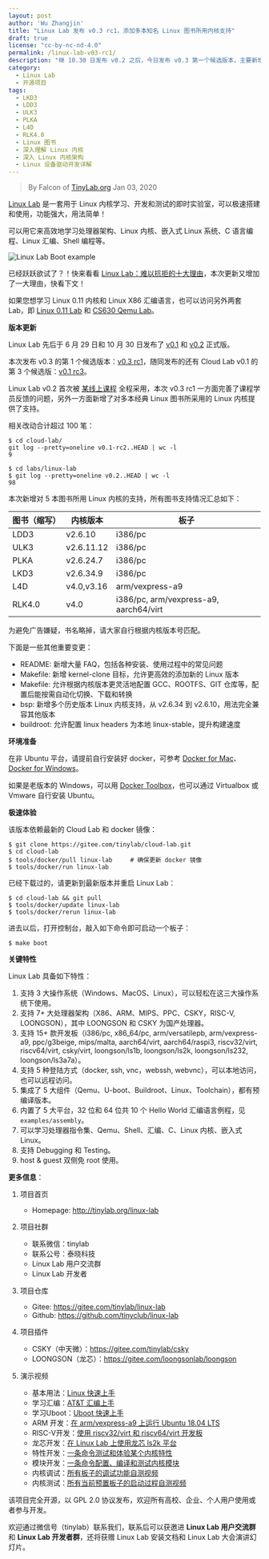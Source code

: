 ```yaml
---
layout: post
author: 'Wu Zhangjin'
title: "Linux Lab 发布 v0.3 rc1，添加多本知名 Linux 图书所用内核支持"
draft: true
license: "cc-by-nc-nd-4.0"
permalink: /linux-lab-v03-rc1/
description: "继 10.30 日发布 v0.2 之后，今日发布 v0.3 第一个候选版本，主要新增多本经典 Linux 图书所用 Linux 内核支持。"
category:
  - Linux Lab
  - 开源项目
tags:
  - LKD3
  - LDD3
  - ULK3
  - PLKA
  - L4D
  - RLK4.0
  - Linux 图书
  - 深入理解 Linux 内核
  - 深入 Linux 内核架构
  - Linux 设备驱动开发详解
---
```


> By Falcon of [TinyLab.org][1]
> Jan 03, 2020

[Linux Lab](http://tinylab.org/linux-lab) 是一套用于 Linux 内核学习、开发和测试的即时实验室，可以极速搭建和使用，功能强大，用法简单！

可以用它来高效地学习处理器架构、Linux 内核、嵌入式 Linux 系统、C 语言编程、Linux 汇编、Shell 编程等。

![Linux Lab Boot example](/wp-content/uploads/2019/12/linux-lab.jpg)

已经跃跃欲试了？！快来看看 [Linux Lab：难以抗拒的十大理由](https://tinylab.org/why-linux-lab/)，本次更新又增加了一大理由，快看下文！

如果您想学习 Linux 0.11 内核和 Linux X86 汇编语言，也可以访问另外两套 Lab，即 [Linux 0.11 Lab](http://tinylab.org/linux-0.11-lab) 和 [CS630 Qemu Lab](http://tinylab.org/cs630-qemu-lab)。


**版本更新**

Linux Lab 先后于 6 月 29 日和 10 月 30 日发布了 [v0.1](https://gitee.com/tinylab/linux-lab/tree/v0.1) 和 [v0.2](https://gitee.com/tinylab/linux-lab/tree/v0.2/) 正式版。

本次发布 v0.3 的第 1 个候选版本：[v0.3 rc1](https://gitee.com/tinylab/linux-lab/tree/v0.3-rc1/)，随同发布的还有 Cloud Lab v0.1 的第 3 个候选版：[v0.1 rc3](https://gitee.com/tinylab/cloud-lab/tree/v0.1-rc3/)。

Linux Lab v0.2 首次被 [某线上课程](https://w.url.cn/s/AMcKZ3a) 全程采用，本次 v0.3 rc1 一方面完善了课程学员反馈的问题，另外一方面新增了对多本经典 Linux 图书所采用的 Linux 内核提供了支持。

相关改动合计超过 100 笔：

    $ cd cloud-lab/
    git log --pretty=oneline v0.1-rc2..HEAD | wc -l
    9

    $ cd labs/linux-lab
    $ git log --pretty=oneline v0.2..HEAD | wc -l
    98

本次新增对 5 本图书所用 Linux 内核的支持，所有图书支持情况汇总如下：

|  图书（缩写） | 内核版本         | 板子
|---------------|------------------|-----------------
|  LDD3         | v2.6.10          | i386/pc
|  ULK3         | v2.6.11.12       | i386/pc
|  PLKA         | v2.6.24.7        | i386/pc
|  LKD3         | v2.6.34.9        | i386/pc
|  L4D          | v4.0,v3.16       | arm/vexpress-a9
|  RLK4.0       | v4.0             | i386/pc, arm/vexpress-a9, aarch64/virt

为避免广告嫌疑，书名略掉，请大家自行根据内核版本号匹配。

下面是一些其他重要变更：

* README: 新增大量 FAQ，包括各种安装、使用过程中的常见问题
* Makefile: 新增 kernel-clone 目标，允许更高效的添加新的 Linux 版本
* Makefile: 允许根据内核版本更灵活地配置 GCC、ROOTFS、GIT 仓库等，配置后能按需自动化切换、下载和转换
* bsp: 新增多个历史版本 Linux 内核支持，从 v2.6.34 到 v2.6.10，用法完全兼容其他版本
* buildroot: 允许配置 linux headers 为本地 linux-stable，提升构建速度

**环境准备**

在非 Ubuntu 平台，请提前自行安装好 docker，可参考 [Docker for Mac](https://docs.docker.com/docker-for-mac/)、[Docker for Windows](https://docs.docker.com/docker-for-windows/)。

如果是老版本的 Windows，可以用 [Docker Toolbox](https://docs.docker.com/toolbox/overview/)，也可以通过 Virtualbox 或 Vmware 自行安装 Ubuntu。

**极速体验**

该版本依赖最新的 Cloud Lab 和 docker 镜像：

    $ git clone https://gitee.com/tinylab/cloud-lab.git
    $ cd cloud-lab
    $ tools/docker/pull linux-lab     # 确保更新 docker 镜像
    $ tools/docker/run linux-lab

已经下载过的，请更新到最新版本并重启 Linux Lab：

    $ cd cloud-lab && git pull
    $ tools/docker/update linux-lab
    $ tools/docker/rerun linux-lab

进去以后，打开控制台，敲入如下命令即可启动一个板子：

    $ make boot


**关键特性**

Linux Lab 具备如下特性：

1. 支持 3 大操作系统（Windows、MacOS、Linux），可以轻松在这三大操作系统下使用。
2. 支持 7+ 大处理器架构（X86、ARM、MIPS、PPC、CSKY，RISC-V, LOONGSON），其中 LOONGSON 和 CSKY 为国产处理器。
3. 支持 15+ 款开发板（i386/pc, x86_64/pc, arm/versatilepb, arm/vexpress-a9, ppc/g3beige, mips/malta, aarch64/virt, aarch64/raspi3, riscv32/virt, riscv64/virt, csky/virt, loongson/ls1b, loongson/ls2k, loongson/ls232, loongson/ls3a7a）。
4. 支持 5 种登陆方式（docker, ssh, vnc，webssh, webvnc），可以本地访问，也可以远程访问。
5. 集成了 5 大组件（Qemu、U-boot、Buildroot、Linux、Toolchain），都有预编译版本。
6. 内置了 5 大平台，32 位和 64 位共 10 个 Hello World 汇编语言例程，见 `examples/assembly`。
7. 可以学习处理器指令集、Qemu、Shell、汇编、C、Linux 内核、嵌入式 Linux。
8. 支持 Debugging 和 Testing。
9. host & guest 双侧免 root 使用。

**更多信息**：

1. 项目首页
    - Homepage: <http://tinylab.org/linux-lab>

2. 项目社群
    - 联系微信：tinylab
    - 联系公号：泰晓科技
    - Linux Lab 用户交流群
    - Linux Lab 开发者

3. 项目仓库
    - Gitee: <https://gitee.com/tinylab/linux-lab>
    - Github:  <https://github.com/tinyclub/linux-lab>

4. 项目插件
    - CSKY（中天微）：<https://gitee.com/tinylab/csky>
    - LOONGSON（龙芯）：<https://gitee.com/loongsonlab/loongson>

5. 演示视频
    - 基本用法：[Linux 快速上手](http://showterm.io/6fb264246580281d372c6)
    - 学习汇编：[AT&T 汇编上手](http://showterm.io/0f0c2a6e754702a429269)
    - 学习Uboot：[Uboot 快速上手](http://showterm.io/11f5ae44b211b56a5d267)
    - ARM 开发：[在 arm/vexpress-a9 上运行 Ubuntu 18.04 LTS](http://showterm.io/c351abb6b1967859b7061)
    - RISC-V开发：[使用 riscv32/virt 和 riscv64/virt 开发板](http://showterm.io/37ce75e5f067be2cc017f)
    - 龙芯开发：[在 Linux Lab 上使用龙芯 ls2k 平台](http://showterm.io/1eca85a09775fd212d827)
    - 特性开发：[一条命令测试和体验某个内核特性](http://showterm.io/7edd2e51e291eeca59018)
    - 模块开发：[一条命令配置、编译和测试内核模块](http://showterm.io/26b78172aa926a316668d)
    - 内核调试：[所有板子的调试功能自测视频](http://showterm.io/0255c6a8b7d16dc116cbe)
    - 内核测试：[所有当前预置板子的启动过程自测视频](http://showterm.io/8cd2babf19e0e4f90897e)


该项目完全开源，以 GPL 2.0 协议发布，欢迎所有高校、企业、个人用户使用或者参与开发。

欢迎通过微信号（tinylab）联系我们，联系后可以获邀进 **Linux Lab 用户交流群** 和 **Linux Lab 开发者群**，还将获赠 Linux Lab 安装文档和 Linux Lab 大会演讲幻灯片。


[1]: http://tinylab.org
